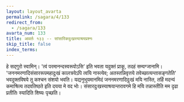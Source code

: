 ```yaml
---
layout: layout_avarta
permalink: /sagara/4/133
redirect_from:
  - /sagara/133
avarta_num: 133
title: आवर्तः १३३ -- सांसारिकदुःखस्याश्रयप्रश्नः
skip_title: false
index_terms: 
---
```


हे सद्गुरो स्वामिन्।
'त्वं परमानन्दस्वरूपोऽसि’ इति भवता यदुक्तं प्राकू, तदहं
सम्यग्जानामि। 'जननमरणादिसंसाररूपमहादुःखं कालत्रयेऽपि त्वयि नास्त्येव;
अतस्तन्निवृत्तये तवेच्छात्यन्तासङ्गतेति' भवदुक्तविषये तु कश्चन संशयो
भवति। यद्यनुभूयमानमिदं जननमरणादिदुःखं मयि नास्ति, तर्हि मदन्यं कमाश्रित्य तदवतिष्ठते इति दयया मे वद भोः। संसारदुःखस्याश्रयान्तरावगमे
हि मयि तन्नास्तीति मम दृढा प्रतीतिः स्यादिति शिष्यः पृच्छति।
